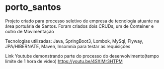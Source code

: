 # porto_santos

Projeto criado para processo seletivo de empresa de tecnologia atuante na área portuária de Santos.
Foram criados dois CRUDs, um de Conteiner e outro de Movimentação

Tecnologias utilizadas:
Java,
SpringBoot3,
Lombok,
MySql, 
Flyway, 
JPA/HIBERNATE,
Maven,
Insomnia para testar as requisições

Link Youtube demonstrando parte do processo do desenvolvimento(tempo limite de 1 hora de vídeo)
https://youtu.be/4SXlMr3HTPM


